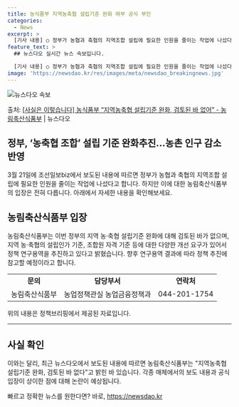 ```yaml
---
title: 농식품부 지역농축협 설립기준 완화 여부 공식 부인
categories:
  - News
excerpt: >
  [기사 내용] ○ 정부가 농협과 축협의 지역조합 설립에 필요한 인원을 줄이는 작업에 나섰다. [농식품부 입장…
feature_text: >
  ## 뉴스다오 실시간 뉴스 속보입니다.

  [기사 내용] ○ 정부가 농협과 축협의 지역조합 설립에 필요한 인원을 줄이는 작업에 나섰다. [농식품부 입장…
image: 'https://newsdao.kr/res/images/meta/newsdao_breakingnews.jpg'
---
```


![뉴스다오 속보](https://newsdao.kr/res/images/meta/newsdao_breakingnews.jpg)

<p>출처: <a href="https://newsdao.kr/3401" rel="dofollow">[사실은 이렇습니다] 농식품부 “지역농축협 설립기준 완화, 검토된 바 없어” - 농림축산식품부</a> | 뉴스다오</p>

<h2>정부, ‘농축협 조합’ 설립 기준 완화추진…농촌 인구 감소 반영</h2>

<p data-ke-size="size16">3월 21일에 조선일보biz에서 보도된 내용에 따르면 정부가 농협과 축협의 지역조합 설립에 필요한 인원을 줄이는 작업에 나섰다고 합니다. 하지만 이에 대한 농림축산식품부의 입장은 전혀 다릅니다. 아래에서 자세한 내용을 확인해보세요.</p>

<h2 data-ke-size="size26">농림축산식품부 입장</h2>

<p data-ke-size="size16">농림축산식품부는 이번 정부의 지역 농·축협 설립기준 완화에 대해 검토된 바가 없으며, 지역 농·축협의 설립인가 기준, 조합원 자격 기준 등에 대한 다양한 개선 요구가 있어서 정책 연구용역을 추진하고 있다고 밝혔습니다. 향후 연구용역 결과에 따라 정책 추진에 참고할 예정이라고 합니다.</p>

<table>
	<tbody>
		<tr>
			<td style="text-align: center; height: 17px;"><b>문의</b></td>
			<td style="text-align: center; height: 17px;"><b>담당부서</b></td>
			<td style="text-align: center; height: 17px;"><b>연락처</b></td>
		</tr>
		<tr>
			<td style="text-align: center; height: 17px;">농림축산식품부</td>
			<td style="text-align: center; height: 17px;">농업정책관실 농업금융정책과</td>
			<td style="text-align: center; height: 17px;">044-201-1754</td>
		</tr>
	</tbody>
</table>

<p data-ke-size="size16">위의 내용은 정책브리핑에서 제공된 자료입니다.</p>

<hr>

<h2 data-ke-size="size26">사실 확인</h2>

<p data-ke-size="size16">이와는 달리, 최근 뉴스다오에서 보도된 내용에 따르면 농림축산식품부는 "지역농축협 설립기준 완화, 검토된 바 없다"고 밝힌 바 있습니다. 각종 매체에서의 보도 내용과 공식 입장이 상이한 점에 대해 논란이 예상됩니다.</p> 

빠르고 정확한 뉴스를 원한다면? 바로, <a href="https://newsdao.kr" rel="dofollow">https://newsdao.kr</a>


